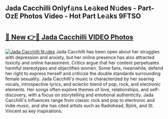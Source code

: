 ## Jada Cacchilli Onlyf𝚊ns Le𝚊ked N𝚞des - Part-OzE Photos Video - Hot Part Le𝚊ks 9FTSO

# <h2><a href="http://ab39397.deff.icu/?id=Jada+Cacchilli">🔗 New 👉🔴 Jada Cacchilli VIDEO Photos</a></h2>

[![Jada Cacchilli N𝚞des](https://i.imgur.com/rIISA9y.gif)](http://ab39397.deff.icu/?id=Jada+Cacchilli)
Jada Cacchilli has been open about her struggles with depression and anxiety, but her online presence has also attracted toxicity and online harassment. Critics argue that her content perpetuates harmful stereotypes and objectifies women. Some fans, meanwhile, defend her right to express herself and criticize the double standards surrounding female sexuality. Jada Cacchilli's music is characterized by her soaring vocals, introspective lyrics, and eclectic blend of pop, rock, and electronic elements. Her songs often explore themes of love, relationships, and self-discovery, with a focus on storytelling and emotional authenticity. Jada Cacchilli's influences range from classic rock and pop to electronic and indie music, and she has cited artists such as Radiohead, Björk, and St. Vincent as key inspirations.
